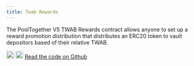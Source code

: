 ```yaml
---
title: Twab Rewards
---
```


The PoolTogether V5 TWAB Rewards contract allows anyone to set up a reward promotion distribution that distributes an ERC20 token to vault depositors based of their relative TWAB.

<div className='flex-center'>
  <img src="/img/github.svg" width="20" height="20" className='github-img-dark' />
  <img src="/img/github-light.png" width="20" height="20" className='github-img-light' />
  <a href="https://github.com/generationsoftware/pt-v5-twab-rewards">Read the code on Github</a>
</div>

